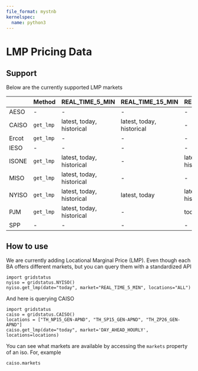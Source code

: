 ```yaml
---
file_format: mystnb
kernelspec:
  name: python3
---
```


# LMP Pricing Data

## Support

Below are the currently supported LMP markets

<!-- LMP AVAILABILITY TABLE START -->
|       | Method    | REAL_TIME_5_MIN           | REAL_TIME_15_MIN          | REAL_TIME_HOURLY          | DAY_AHEAD_HOURLY          | REAL_TIME_HOURLY_FINAL   | REAL_TIME_HOURLY_PRELIM   |
|:------|:----------|:--------------------------|:--------------------------|:--------------------------|:--------------------------|:-------------------------|:--------------------------|
| AESO  | -         | -                         | -                         | -                         | -                         | -                        | -                         |
| CAISO | `get_lmp` | latest, today, historical | latest, today, historical | -                         | latest, today, historical | -                        | -                         |
| Ercot | `get_lmp` | -                         | -                         | -                         | -                         | -                        | -                         |
| IESO  | -         | -                         | -                         | -                         | -                         | -                        | -                         |
| ISONE | `get_lmp` | latest, today, historical | -                         | latest, today, historical | today, historical         | -                        | -                         |
| MISO  | `get_lmp` | latest, today, historical | -                         | -                         | today, historical         | historical               | historical                |
| NYISO | `get_lmp` | latest, today, historical | latest, today             | latest, today, historical | latest, today, historical | -                        | -                         |
| PJM   | `get_lmp` | latest, today, historical | -                         | today, historical         | today, historical         | -                        | -                         |
| SPP   | -         | -                         | -                         | -                         | -                         | -                        | -                         |

<!-- LMP AVAILABILITY TABLE END -->


## How to use

We are currently adding Locational Marginal Price (LMP). Even though each BA offers different markets, but you can query them with a standardized API

```{code-cell}
import gridstatus
nyiso = gridstatus.NYISO()
nyiso.get_lmp(date="today", market="REAL_TIME_5_MIN", locations="ALL")
```

And here is querying CAISO

```{code-cell}
import gridstatus
caiso = gridstatus.CAISO()
locations = ["TH_NP15_GEN-APND", "TH_SP15_GEN-APND", "TH_ZP26_GEN-APND"]
caiso.get_lmp(date="today", market='DAY_AHEAD_HOURLY', locations=locations)
```

You can see what markets are available by accessing the `markets` property of an iso. For, example

```{code-cell}
caiso.markets
```
